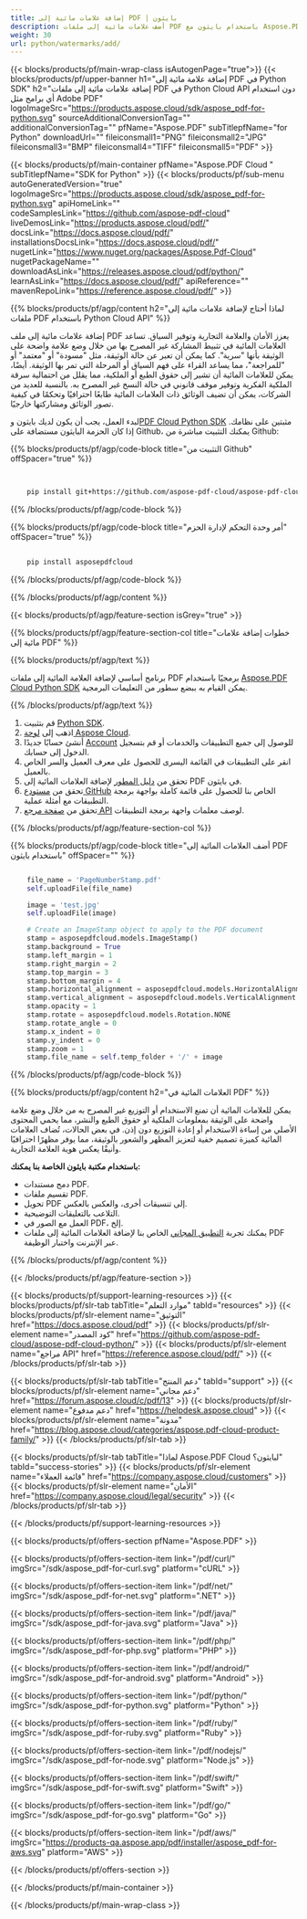 ```yaml
---
title: إضافة علامات مائية إلى PDF | بايثون
description: أضف علامات مائية إلى ملفات PDF باستخدام بايثون مع Aspose.PDF Cloud SDK. دعم علامات النص والصور.
weight: 30
url: python/watermarks/add/
---
```


{{< blocks/products/pf/main-wrap-class isAutogenPage="true">}}
{{< blocks/products/pf/upper-banner h1="إضافة علامة مائية إلى PDF في Python SDK" h2="إضافة علامات مائية إلى ملفات PDF في Python Cloud API دون استخدام أي برامج مثل Adobe PDF" logoImageSrc="https://products.aspose.cloud/sdk/aspose_pdf-for-python.svg" sourceAdditionalConversionTag="" additionalConversionTag="" pfName="Aspose.PDF" subTitlepfName="for Python" downloadUrl="" fileiconsmall1="PNG" fileiconsmall2="JPG" fileiconsmall3="BMP" fileiconsmall4="TIFF" fileiconsmall5="PDF" >}}

{{< blocks/products/pf/main-container pfName="Aspose.PDF Cloud " subTitlepfName="SDK for Python" >}}
{{< blocks/products/pf/sub-menu autoGeneratedVersion="true" logoImageSrc="https://products.aspose.cloud/sdk/aspose_pdf-for-python.svg" apiHomeLink="" codeSamplesLink="https://github.com/aspose-pdf-cloud" liveDemosLink="https://products.aspose.cloud/pdf/" docsLink="https://docs.aspose.cloud/pdf/" installationsDocsLink="https://docs.aspose.cloud/pdf/" nugetLink="https://www.nuget.org/packages/Aspose.Pdf-Cloud" nugetPackageName="" downloadAsLink="https://releases.aspose.cloud/pdf/python/" learnAsLink="https://docs.aspose.cloud/pdf/" apiReference="" mavenRepoLink="https://reference.aspose.cloud/pdf/" >}}

{{% blocks/products/pf/agp/content h2="لماذا أحتاج لإضافة علامات مائية إلى ملفات PDF باستخدام Python Cloud API" %}}

إضافة علامات مائية إلى ملف PDF يعزز الأمان والعلامة التجارية وتوفير السياق. تساعد العلامات المائية في تثبيط المشاركة غير المصرح بها من خلال وضع علامة واضحة على الوثيقة بأنها "سرية". كما يمكن أن تعبر عن حالة الوثيقة، مثل "مسودة" أو "معتمد" أو "للمراجعة"، مما يساعد القراء على فهم السياق أو المرحلة التي تمر بها الوثيقة. أيضًا، يمكن للعلامات المائية أن تشير إلى حقوق الطبع أو الملكية، مما يقلل من احتمالية سرقة الملكية الفكرية وتوفير موقف قانوني في حالة النسخ غير المصرح به. بالنسبة للعديد من الشركات، يمكن أن تضيف الوثائق ذات العلامات المائية طابعًا احترافيًا وتحكمًا في كيفية تصور الوثائق ومشاركتها خارجيًا.

لبدء العمل، يجب أن يكون لديك بايثون و[PDF Cloud Python SDK](https://pypi.org/project/asposepdfcloud/) مثبتين على نظامك.
إذا كان الحزمة البايثون مستضافة على Github، يمكنك التثبيت مباشرة من Github:

{{% blocks/products/pf/agp/code-block title="التثبيت من Github" offSpacer="true" %}}

```bash

     
    pip install git+https://github.com/aspose-pdf-cloud/aspose-pdf-cloud-python.git


```

{{% /blocks/products/pf/agp/code-block %}}

{{% blocks/products/pf/agp/code-block title="أمر وحدة التحكم لإدارة الحزم" offSpacer="true" %}}

```bash
     
    pip install asposepdfcloud

```

{{% /blocks/products/pf/agp/code-block %}}

{{% /blocks/products/pf/agp/content %}}

{{< blocks/products/pf/agp/feature-section isGrey="true" >}}

{{% blocks/products/pf/agp/feature-section-col title="خطوات إضافة علامات مائية إلى PDF" %}}

{{% blocks/products/pf/agp/text %}}

برنامج أساسي لإضافة العلامة المائية إلى ملفات PDF برمجيًا باستخدام
[Aspose.PDF Cloud Python SDK](https://products.aspose.cloud/pdf/python/)
يمكن القيام به ببضع سطور من التعليمات البرمجية.

{{% /blocks/products/pf/agp/text %}}

1. قم بتثبيت [Python SDK](https://pypi.org/project/asposepdfcloud/).
1. اذهب إلى [لوحة Aspose Cloud](https://dashboard.aspose.cloud/).
1. أنشئ حسابًا جديدًا [Account](https://docs.aspose.cloud/display/storagecloud/Creating+and+Managing+Account) للوصول إلى جميع التطبيقات والخدمات أو قم بتسجيل الدخول إلى حسابك.
1. انقر على التطبيقات في القائمة اليسرى للحصول على معرف العميل والسر الخاص بالعميل.
1. تحقق من [دليل المطور](https://docs.aspose.cloud/pdf/working-with-stamps/) لإضافة العلامات المائية إلى PDF في بايثون.
1. تحقق من [مستودع GitHub](https://github.com/aspose-pdf-cloud/aspose-pdf-cloud-python/) الخاص بنا للحصول على قائمة كاملة بواجهة برمجة التطبيقات مع أمثلة عملية.
1. تحقق من [صفحة مرجع API](https://reference.aspose.cloud/pdf/#/Merge) لوصف معلمات واجهة برمجة التطبيقات.

{{% /blocks/products/pf/agp/feature-section-col %}}

{{% blocks/products/pf/agp/code-block title="أضف العلامات المائية إلى PDF باستخدام بايثون" offSpacer="" %}}

```python

	file_name = 'PageNumberStamp.pdf'
	self.uploadFile(file_name)

	image = 'test.jpg'
	self.uploadFile(image)

	# Create an ImageStamp object to apply to the PDF document
	stamp = asposepdfcloud.models.ImageStamp()
	stamp.background = True
	stamp.left_margin = 1
	stamp.right_margin = 2
	stamp.top_margin = 3
	stamp.bottom_margin = 4
	stamp.horizontal_alignment = asposepdfcloud.models.HorizontalAlignment.CENTER
	stamp.vertical_alignment = asposepdfcloud.models.VerticalAlignment.CENTER
	stamp.opacity = 1
	stamp.rotate = asposepdfcloud.models.Rotation.NONE
	stamp.rotate_angle = 0
	stamp.x_indent = 0
	stamp.y_indent = 0
	stamp.zoom = 1
	stamp.file_name = self.temp_folder + '/' + image
```

{{% /blocks/products/pf/agp/code-block %}}

{{% blocks/products/pf/agp/content h2="العلامات المائية في PDF" %}}

يمكن للعلامات المائية أن تمنع الاستخدام أو التوزيع غير المصرح به من خلال وضع علامة واضحة على الوثيقة بمعلومات الملكية أو حقوق الطبع والنشر، مما يحمي المحتوى الأصلي من إساءة الاستخدام أو إعادة التوزيع دون إذن.
في بعض الحالات، تُضاف العلامات المائية كميزة تصميم خفية لتعزيز المظهر والشعور بالوثيقة، مما يوفر مظهرًا احترافيًا وأنيقًا يعكس هوية العلامة التجارية.

**باستخدام مكتبة بايثون الخاصة بنا يمكنك:**

+ دمج مستندات PDF.
+ تقسيم ملفات PDF.
+ تحويل PDF إلى تنسيقات أخرى، والعكس بالعكس.
+ التلاعب بالتعليقات التوضيحية.
+ العمل مع الصور في PDF، إلخ.
+ يمكنك تجربة [التطبيق المجاني](https://products.aspose.app/pdf/watermark) الخاص بنا لإضافة العلامات المائية إلى ملفات PDF عبر الإنترنت واختبار الوظيفة.

{{% /blocks/products/pf/agp/content %}}

{{< /blocks/products/pf/agp/feature-section >}}

{{< blocks/products/pf/support-learning-resources >}}
{{< blocks/products/pf/slr-tab tabTitle="موارد التعلم" tabId="resources" >}}
{{< blocks/products/pf/slr-element name="التوثيق" href="https://docs.aspose.cloud/pdf" >}}
{{< blocks/products/pf/slr-element name="كود المصدر" href="https://github.com/aspose-pdf-cloud/aspose-pdf-cloud-python/" >}}
{{< blocks/products/pf/slr-element name="مراجع API" href="https://reference.aspose.cloud/pdf/" >}}
{{< /blocks/products/pf/slr-tab >}}

{{< blocks/products/pf/slr-tab tabTitle="دعم المنتج" tabId="support" >}}
{{< blocks/products/pf/slr-element name="دعم مجاني" href="https://forum.aspose.cloud/c/pdf/13" >}}
{{< blocks/products/pf/slr-element name="دعم مدفوع" href="https://helpdesk.aspose.cloud" >}}
{{< blocks/products/pf/slr-element name="مدونة" href="https://blog.aspose.cloud/categories/aspose.pdf-cloud-product-family/" >}}
{{< /blocks/products/pf/slr-tab >}}

{{< blocks/products/pf/slr-tab tabTitle="لماذا Aspose.PDF Cloud لبايثون؟" tabId="success-stories" >}}
{{< blocks/products/pf/slr-element name="قائمة العملاء" href="https://company.aspose.cloud/customers" >}}
{{< blocks/products/pf/slr-element name="الأمان" href="https://company.aspose.cloud/legal/security" >}}
{{< /blocks/products/pf/slr-tab >}}

{{< /blocks/products/pf/support-learning-resources >}}

{{< blocks/products/pf/offers-section pfName="Aspose.PDF" >}}

{{< blocks/products/pf/offers-section-item link="/pdf/curl/" imgSrc="/sdk/aspose_pdf-for-curl.svg" platform="cURL" >}}

{{< blocks/products/pf/offers-section-item link="/pdf/net/" imgSrc="/sdk/aspose_pdf-for-net.svg" platform=".NET" >}}

{{< blocks/products/pf/offers-section-item link="/pdf/java/" imgSrc="/sdk/aspose_pdf-for-java.svg" platform="Java" >}}

{{< blocks/products/pf/offers-section-item link="/pdf/php/" imgSrc="/sdk/aspose_pdf-for-php.svg" platform="PHP" >}}

{{< blocks/products/pf/offers-section-item link="/pdf/android/" imgSrc="/sdk/aspose_pdf-for-android.svg" platform="Android" >}}

{{< blocks/products/pf/offers-section-item link="/pdf/python/" imgSrc="/sdk/aspose_pdf-for-python.svg" platform="Python" >}}

{{< blocks/products/pf/offers-section-item link="/pdf/ruby/" imgSrc="/sdk/aspose_pdf-for-ruby.svg" platform="Ruby" >}}

{{< blocks/products/pf/offers-section-item link="/pdf/nodejs/" imgSrc="/sdk/aspose_pdf-for-node.svg" platform="Node.js" >}}

{{< blocks/products/pf/offers-section-item link="/pdf/swift/" imgSrc="/sdk/aspose_pdf-for-swift.svg" platform="Swift" >}}

{{< blocks/products/pf/offers-section-item link="/pdf/go/" imgSrc="/sdk/aspose_pdf-for-go.svg" platform="Go" >}}

{{< blocks/products/pf/offers-section-item link="/pdf/aws/" imgSrc="https://products-qa.aspose.app/pdf/installer/aspose_pdf-for-aws.svg" platform="AWS" >}}

{{< /blocks/products/pf/offers-section >}}

<!-- aboutfile Ends -->

{{< /blocks/products/pf/main-container >}}

{{< /blocks/products/pf/main-wrap-class >}}
